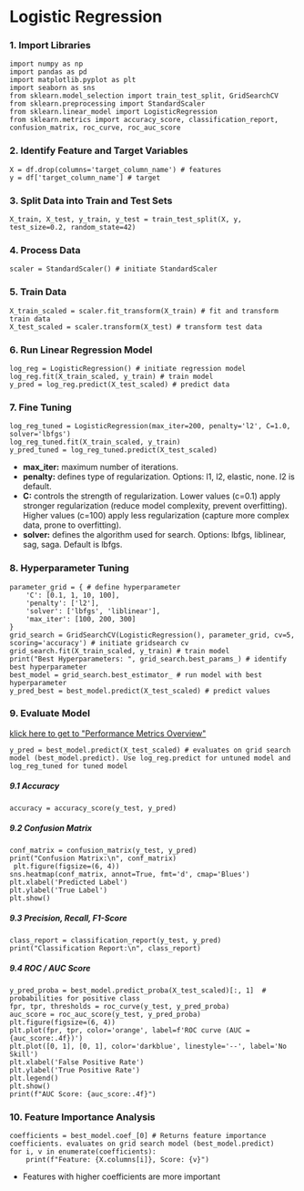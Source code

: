 # Logistic Regression
### 1. Import Libraries
    import numpy as np
    import pandas as pd
    import matplotlib.pyplot as plt
    import seaborn as sns
    from sklearn.model_selection import train_test_split, GridSearchCV
    from sklearn.preprocessing import StandardScaler
    from sklearn.linear_model import LogisticRegression
    from sklearn.metrics import accuracy_score, classification_report, confusion_matrix, roc_curve, roc_auc_score
### 2. Identify Feature and Target Variables
    X = df.drop(columns='target_column_name') # features
    y = df['target_column_name'] # target
### 3. Split Data into Train and Test Sets
    X_train, X_test, y_train, y_test = train_test_split(X, y, test_size=0.2, random_state=42)
### 4. Process Data
    scaler = StandardScaler() # initiate StandardScaler
### 5. Train Data
    X_train_scaled = scaler.fit_transform(X_train) # fit and transform train data
    X_test_scaled = scaler.transform(X_test) # transform test data
### 6. Run Linear Regression Model
    log_reg = LogisticRegression() # initiate regression model
    log_reg.fit(X_train_scaled, y_train) # train model
    y_pred = log_reg.predict(X_test_scaled) # predict data
### 7. Fine Tuning
    log_reg_tuned = LogisticRegression(max_iter=200, penalty='l2', C=1.0, solver='lbfgs')
    log_reg_tuned.fit(X_train_scaled, y_train)
    y_pred_tuned = log_reg_tuned.predict(X_test_scaled)
* **max_iter:** maximum number of iterations.
* **penalty:** defines type of regularization. Options: l1, l2, elastic, none. l2 is default.
* **C:** controls the strength of regularization. Lower values (c=0.1) apply stronger regularization (reduce model complexity, prevent overfitting). Higher values (c=100) apply less regularization (capture more complex data, prone to overfitting).
* **solver:** defines the algorithm used for search. Options: lbfgs, liblinear, sag, saga. Default is lbfgs.
### 8. Hyperparameter Tuning
    parameter_grid = { # define hyperparameter
        'C': [0.1, 1, 10, 100],
        'penalty': ['l2'],
        'solver': ['lbfgs', 'liblinear'],
        'max_iter': [100, 200, 300]
    }
    grid_search = GridSearchCV(LogisticRegression(), parameter_grid, cv=5, scoring='accuracy') # initiate gridsearch cv
    grid_search.fit(X_train_scaled, y_train) # train model
    print("Best Hyperparameters: ", grid_search.best_params_) # identify best hyperparameter
    best_model = grid_search.best_estimator_ # run model with best hyperparameter
    y_pred_best = best_model.predict(X_test_scaled) # predict values
### 9. Evaluate Model
[klick here to get to "Performance Metrics Overview"](https://github.com/tbgrun/machine_learning/blob/main/99%20-%20Supplementary%20Materials/01%20-%20Performance%20Metrics%20Overview.md)

    y_pred = best_model.predict(X_test_scaled) # evaluates on grid search model (best_model.predict). Use log_reg.predict for untuned model and log_reg_tuned for tuned model
##### 9.1 Accuracy
    accuracy = accuracy_score(y_test, y_pred)
##### 9.2 Confusion Matrix
    conf_matrix = confusion_matrix(y_test, y_pred)
    print("Confusion Matrix:\n", conf_matrix)
     plt.figure(figsize=(6, 4))
    sns.heatmap(conf_matrix, annot=True, fmt='d', cmap='Blues')
    plt.xlabel('Predicted Label')
    plt.ylabel('True Label')
    plt.show()
##### 9.3 Precision, Recall, F1-Score
    class_report = classification_report(y_test, y_pred)
    print("Classification Report:\n", class_report)
##### 9.4 ROC / AUC Score
    y_pred_proba = best_model.predict_proba(X_test_scaled)[:, 1]  # probabilities for positive class
    fpr, tpr, thresholds = roc_curve(y_test, y_pred_proba)
    auc_score = roc_auc_score(y_test, y_pred_proba)
    plt.figure(figsize=(6, 4))
    plt.plot(fpr, tpr, color='orange', label=f'ROC curve (AUC = {auc_score:.4f})')
    plt.plot([0, 1], [0, 1], color='darkblue', linestyle='--', label='No Skill')
    plt.xlabel('False Positive Rate')
    plt.ylabel('True Positive Rate')
    plt.legend()
    plt.show()
    print(f"AUC Score: {auc_score:.4f}")
### 10. Feature Importance Analysis
    coefficients = best_model.coef_[0] # Returns feature importance coefficients. evaluates on grid search model (best_model.predict)
    for i, v in enumerate(coefficients):
        print(f"Feature: {X.columns[i]}, Score: {v}")
- Features with higher coefficients are more important

